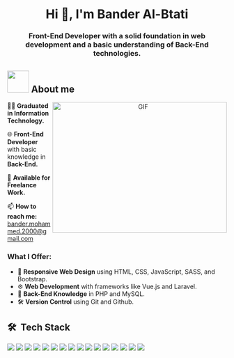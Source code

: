 <h1 align="center">Hi 👋, I'm Bander Al-Btati</h1>
<h3 align="center">Front-End Developer with a solid foundation in web development and a basic understanding of Back-End technologies.</h3>

## <picture><img src = "https://github.com/7oSkaaa/7oSkaaa/blob/main/Images/about_me.gif?raw=true" width = 50px></picture> About me

<a target="_blank" align="center">
  <img align="right" top="500" height="300" width="400" alt="GIF" src="https://media.giphy.com/media/SWoSkN6DxTszqIKEqv/giphy.gif">
</a>

<div>
  <p>👨‍🎓 <strong>Graduated in Information Technology.</strong></p>
  <p>🌐 <strong>Front-End Developer</strong> with basic knowledge in <strong>Back-End.</strong></p>
  <p>💼 <strong>Available for Freelance Work.</strong></p>
  <p>📫 <strong>How to reach me:</strong> <a href="mailto:bander.mohammed.2000@gmail.com">bander.mohammed.2000@gmail.com</a></p>
</div>

<h3>What I Offer:</h3>
<ul>
  <li>🌟 <strong>Responsive Web Design</strong> using HTML, CSS, JavaScript, SASS, and Bootstrap.</li>
  <li>⚙️ <strong>Web Development</strong> with frameworks like Vue.js and Laravel.</li>
  <li>🔧 <strong>Back-End Knowledge</strong> in PHP and MySQL.</li>
  <li>🛠️ <strong>Version Control</strong> using Git and Github.</li>
</ul>


### <h2>🛠 &nbsp;Tech Stack</h2>
<p>
  <img src="https://img.shields.io/badge/HTML-E34F26?style=for-the-badge&logo=html5&logoColor=white">
  <img src="https://img.shields.io/badge/CSS-1572B6?style=for-the-badge&logo=css3&logoColor=white">
  <img src="https://img.shields.io/badge/JavaScript-F7DF1E?style=for-the-badge&logo=javascript&logoColor=black">
  <img src="https://img.shields.io/badge/SASS-CC6699?style=for-the-badge&logo=sass&logoColor=white">
  <img src="https://img.shields.io/badge/Bootstrap-7952B3?style=for-the-badge&logo=bootstrap&logoColor=white">
  <img src="https://img.shields.io/badge/JQuery-0769AD?style=for-the-badge&logo=jquery&logoColor=white">
  <img src="https://img.shields.io/badge/Vue.js-4FC08D?style=for-the-badge&logo=vue.js&logoColor=white">
  <img src="https://img.shields.io/badge/PHP-777BB4?style=for-the-badge&logo=php&logoColor=white">
  <img src="https://img.shields.io/badge/Laravel-FF2D20?style=for-the-badge&logo=laravel&logoColor=white">
  <img src="https://img.shields.io/badge/Python-3776AB?style=for-the-badge&logo=python&logoColor=white">
  <img src="https://img.shields.io/badge/C%23-239120?style=for-the-badge&logo=csharp&logoColor=white">
  <img src="https://img.shields.io/badge/Git-F05032?style=for-the-badge&logo=git&logoColor=white">
  <img src="https://img.shields.io/badge/GitHub-181717?style=for-the-badge&logo=github&logoColor=white">
  <img src="https://img.shields.io/badge/Webpack-8DD6F9?style=for-the-badge&logo=webpack&logoColor=black">
  <img src="https://img.shields.io/badge/npm-CB3837?style=for-the-badge&logo=npm&logoColor=white">
  <img src="https://img.shields.io/badge/Yarn-2C8EBB?style=for-the-badge&logo=yarn&logoColor=white">
</p>


